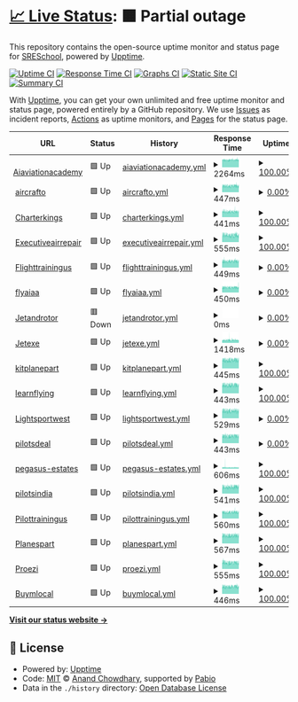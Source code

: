 # [📈 Live Status](https://SRESchool.github.io/All-Jetexe-Websites-Uptime-Monitor): <!--live status--> **🟧 Partial outage**

This repository contains the open-source uptime monitor and status page for [SRESchool](https://SRESchool.github.io/All-Jetexe-Websites-Uptime-Monitor), powered by [Upptime](https://github.com/upptime/upptime).

[![Uptime CI](https://github.com/SRESchool/All-Jetexe-Websites-Uptime-Monitor/workflows/Uptime%20CI/badge.svg)](https://github.com/SRESchool/All-Jetexe-Websites-Uptime-Monitor/actions?query=workflow%3A%22Uptime+CI%22)
[![Response Time CI](https://github.com/SRESchool/All-Jetexe-Websites-Uptime-Monitor/workflows/Response%20Time%20CI/badge.svg)](https://github.com/SRESchool/All-Jetexe-Websites-Uptime-Monitor/actions?query=workflow%3A%22Response+Time+CI%22)
[![Graphs CI](https://github.com/SRESchool/All-Jetexe-Websites-Uptime-Monitor/workflows/Graphs%20CI/badge.svg)](https://github.com/SRESchool/All-Jetexe-Websites-Uptime-Monitor/actions?query=workflow%3A%22Graphs+CI%22)
[![Static Site CI](https://github.com/SRESchool/All-Jetexe-Websites-Uptime-Monitor/workflows/Static%20Site%20CI/badge.svg)](https://github.com/SRESchool/All-Jetexe-Websites-Uptime-Monitor/actions?query=workflow%3A%22Static+Site+CI%22)
[![Summary CI](https://github.com/SRESchool/All-Jetexe-Websites-Uptime-Monitor/workflows/Summary%20CI/badge.svg)](https://github.com/SRESchool/All-Jetexe-Websites-Uptime-Monitor/actions?query=workflow%3A%22Summary+CI%22)

With [Upptime](https://upptime.js.org), you can get your own unlimited and free uptime monitor and status page, powered entirely by a GitHub repository. We use [Issues](https://github.com/SRESchool/All-Jetexe-Websites-Uptime-Monitor/issues) as incident reports, [Actions](https://github.com/SRESchool/All-Jetexe-Websites-Uptime-Monitor/actions) as uptime monitors, and [Pages](https://SRESchool.github.io/All-Jetexe-Websites-Uptime-Monitor) for the status page.

<!--start: status pages-->
<!-- This summary is generated by Upptime (https://github.com/upptime/upptime) -->
<!-- Do not edit this manually, your changes will be overwritten -->
<!-- prettier-ignore -->
| URL | Status | History | Response Time | Uptime |
| --- | ------ | ------- | ------------- | ------ |
| <img alt="" src="https://icons.duckduckgo.com/ip3/aiaviationacademy.com.ico" height="13"> [Aiaviationacademy](https://aiaviationacademy.com) | 🟩 Up | [aiaviationacademy.yml](https://github.com/SRESchool/All-Jetexe-Websites-Uptime-Monitor/commits/HEAD/history/aiaviationacademy.yml) | <details><summary><img alt="Response time graph" src="./graphs/aiaviationacademy/response-time-week.png" height="20"> 2264ms</summary><br><a href="https://SRESchool.github.io/All-Jetexe-Websites-Uptime-Monitor/history/aiaviationacademy"><img alt="Response time 3146" src="https://img.shields.io/endpoint?url=https%3A%2F%2Fraw.githubusercontent.com%2FSRESchool%2FAll-Jetexe-Websites-Uptime-Monitor%2FHEAD%2Fapi%2Faiaviationacademy%2Fresponse-time.json"></a><br><a href="https://SRESchool.github.io/All-Jetexe-Websites-Uptime-Monitor/history/aiaviationacademy"><img alt="24-hour response time 2263" src="https://img.shields.io/endpoint?url=https%3A%2F%2Fraw.githubusercontent.com%2FSRESchool%2FAll-Jetexe-Websites-Uptime-Monitor%2FHEAD%2Fapi%2Faiaviationacademy%2Fresponse-time-day.json"></a><br><a href="https://SRESchool.github.io/All-Jetexe-Websites-Uptime-Monitor/history/aiaviationacademy"><img alt="7-day response time 2264" src="https://img.shields.io/endpoint?url=https%3A%2F%2Fraw.githubusercontent.com%2FSRESchool%2FAll-Jetexe-Websites-Uptime-Monitor%2FHEAD%2Fapi%2Faiaviationacademy%2Fresponse-time-week.json"></a><br><a href="https://SRESchool.github.io/All-Jetexe-Websites-Uptime-Monitor/history/aiaviationacademy"><img alt="30-day response time 2254" src="https://img.shields.io/endpoint?url=https%3A%2F%2Fraw.githubusercontent.com%2FSRESchool%2FAll-Jetexe-Websites-Uptime-Monitor%2FHEAD%2Fapi%2Faiaviationacademy%2Fresponse-time-month.json"></a><br><a href="https://SRESchool.github.io/All-Jetexe-Websites-Uptime-Monitor/history/aiaviationacademy"><img alt="1-year response time 3146" src="https://img.shields.io/endpoint?url=https%3A%2F%2Fraw.githubusercontent.com%2FSRESchool%2FAll-Jetexe-Websites-Uptime-Monitor%2FHEAD%2Fapi%2Faiaviationacademy%2Fresponse-time-year.json"></a></details> | <details><summary><a href="https://SRESchool.github.io/All-Jetexe-Websites-Uptime-Monitor/history/aiaviationacademy">100.00%</a></summary><a href="https://SRESchool.github.io/All-Jetexe-Websites-Uptime-Monitor/history/aiaviationacademy"><img alt="All-time uptime 92.70%" src="https://img.shields.io/endpoint?url=https%3A%2F%2Fraw.githubusercontent.com%2FSRESchool%2FAll-Jetexe-Websites-Uptime-Monitor%2FHEAD%2Fapi%2Faiaviationacademy%2Fuptime.json"></a><br><a href="https://SRESchool.github.io/All-Jetexe-Websites-Uptime-Monitor/history/aiaviationacademy"><img alt="24-hour uptime 100.00%" src="https://img.shields.io/endpoint?url=https%3A%2F%2Fraw.githubusercontent.com%2FSRESchool%2FAll-Jetexe-Websites-Uptime-Monitor%2FHEAD%2Fapi%2Faiaviationacademy%2Fuptime-day.json"></a><br><a href="https://SRESchool.github.io/All-Jetexe-Websites-Uptime-Monitor/history/aiaviationacademy"><img alt="7-day uptime 100.00%" src="https://img.shields.io/endpoint?url=https%3A%2F%2Fraw.githubusercontent.com%2FSRESchool%2FAll-Jetexe-Websites-Uptime-Monitor%2FHEAD%2Fapi%2Faiaviationacademy%2Fuptime-week.json"></a><br><a href="https://SRESchool.github.io/All-Jetexe-Websites-Uptime-Monitor/history/aiaviationacademy"><img alt="30-day uptime 99.77%" src="https://img.shields.io/endpoint?url=https%3A%2F%2Fraw.githubusercontent.com%2FSRESchool%2FAll-Jetexe-Websites-Uptime-Monitor%2FHEAD%2Fapi%2Faiaviationacademy%2Fuptime-month.json"></a><br><a href="https://SRESchool.github.io/All-Jetexe-Websites-Uptime-Monitor/history/aiaviationacademy"><img alt="1-year uptime 92.70%" src="https://img.shields.io/endpoint?url=https%3A%2F%2Fraw.githubusercontent.com%2FSRESchool%2FAll-Jetexe-Websites-Uptime-Monitor%2FHEAD%2Fapi%2Faiaviationacademy%2Fuptime-year.json"></a></details>
| <img alt="" src="https://icons.duckduckgo.com/ip3/aircrafto.com.ico" height="13"> [aircrafto](https://aircrafto.com) | 🟩 Up | [aircrafto.yml](https://github.com/SRESchool/All-Jetexe-Websites-Uptime-Monitor/commits/HEAD/history/aircrafto.yml) | <details><summary><img alt="Response time graph" src="./graphs/aircrafto/response-time-week.png" height="20"> 447ms</summary><br><a href="https://SRESchool.github.io/All-Jetexe-Websites-Uptime-Monitor/history/aircrafto"><img alt="Response time 430" src="https://img.shields.io/endpoint?url=https%3A%2F%2Fraw.githubusercontent.com%2FSRESchool%2FAll-Jetexe-Websites-Uptime-Monitor%2FHEAD%2Fapi%2Faircrafto%2Fresponse-time.json"></a><br><a href="https://SRESchool.github.io/All-Jetexe-Websites-Uptime-Monitor/history/aircrafto"><img alt="24-hour response time 433" src="https://img.shields.io/endpoint?url=https%3A%2F%2Fraw.githubusercontent.com%2FSRESchool%2FAll-Jetexe-Websites-Uptime-Monitor%2FHEAD%2Fapi%2Faircrafto%2Fresponse-time-day.json"></a><br><a href="https://SRESchool.github.io/All-Jetexe-Websites-Uptime-Monitor/history/aircrafto"><img alt="7-day response time 447" src="https://img.shields.io/endpoint?url=https%3A%2F%2Fraw.githubusercontent.com%2FSRESchool%2FAll-Jetexe-Websites-Uptime-Monitor%2FHEAD%2Fapi%2Faircrafto%2Fresponse-time-week.json"></a><br><a href="https://SRESchool.github.io/All-Jetexe-Websites-Uptime-Monitor/history/aircrafto"><img alt="30-day response time 434" src="https://img.shields.io/endpoint?url=https%3A%2F%2Fraw.githubusercontent.com%2FSRESchool%2FAll-Jetexe-Websites-Uptime-Monitor%2FHEAD%2Fapi%2Faircrafto%2Fresponse-time-month.json"></a><br><a href="https://SRESchool.github.io/All-Jetexe-Websites-Uptime-Monitor/history/aircrafto"><img alt="1-year response time 430" src="https://img.shields.io/endpoint?url=https%3A%2F%2Fraw.githubusercontent.com%2FSRESchool%2FAll-Jetexe-Websites-Uptime-Monitor%2FHEAD%2Fapi%2Faircrafto%2Fresponse-time-year.json"></a></details> | <details><summary><a href="https://SRESchool.github.io/All-Jetexe-Websites-Uptime-Monitor/history/aircrafto">0.00%</a></summary><a href="https://SRESchool.github.io/All-Jetexe-Websites-Uptime-Monitor/history/aircrafto"><img alt="All-time uptime 66.25%" src="https://img.shields.io/endpoint?url=https%3A%2F%2Fraw.githubusercontent.com%2FSRESchool%2FAll-Jetexe-Websites-Uptime-Monitor%2FHEAD%2Fapi%2Faircrafto%2Fuptime.json"></a><br><a href="https://SRESchool.github.io/All-Jetexe-Websites-Uptime-Monitor/history/aircrafto"><img alt="24-hour uptime 0.00%" src="https://img.shields.io/endpoint?url=https%3A%2F%2Fraw.githubusercontent.com%2FSRESchool%2FAll-Jetexe-Websites-Uptime-Monitor%2FHEAD%2Fapi%2Faircrafto%2Fuptime-day.json"></a><br><a href="https://SRESchool.github.io/All-Jetexe-Websites-Uptime-Monitor/history/aircrafto"><img alt="7-day uptime 0.00%" src="https://img.shields.io/endpoint?url=https%3A%2F%2Fraw.githubusercontent.com%2FSRESchool%2FAll-Jetexe-Websites-Uptime-Monitor%2FHEAD%2Fapi%2Faircrafto%2Fuptime-week.json"></a><br><a href="https://SRESchool.github.io/All-Jetexe-Websites-Uptime-Monitor/history/aircrafto"><img alt="30-day uptime 45.33%" src="https://img.shields.io/endpoint?url=https%3A%2F%2Fraw.githubusercontent.com%2FSRESchool%2FAll-Jetexe-Websites-Uptime-Monitor%2FHEAD%2Fapi%2Faircrafto%2Fuptime-month.json"></a><br><a href="https://SRESchool.github.io/All-Jetexe-Websites-Uptime-Monitor/history/aircrafto"><img alt="1-year uptime 66.25%" src="https://img.shields.io/endpoint?url=https%3A%2F%2Fraw.githubusercontent.com%2FSRESchool%2FAll-Jetexe-Websites-Uptime-Monitor%2FHEAD%2Fapi%2Faircrafto%2Fuptime-year.json"></a></details>
| <img alt="" src="https://icons.duckduckgo.com/ip3/charterkings.com.ico" height="13"> [Charterkings](https://charterkings.com) | 🟩 Up | [charterkings.yml](https://github.com/SRESchool/All-Jetexe-Websites-Uptime-Monitor/commits/HEAD/history/charterkings.yml) | <details><summary><img alt="Response time graph" src="./graphs/charterkings/response-time-week.png" height="20"> 441ms</summary><br><a href="https://SRESchool.github.io/All-Jetexe-Websites-Uptime-Monitor/history/charterkings"><img alt="Response time 447" src="https://img.shields.io/endpoint?url=https%3A%2F%2Fraw.githubusercontent.com%2FSRESchool%2FAll-Jetexe-Websites-Uptime-Monitor%2FHEAD%2Fapi%2Fcharterkings%2Fresponse-time.json"></a><br><a href="https://SRESchool.github.io/All-Jetexe-Websites-Uptime-Monitor/history/charterkings"><img alt="24-hour response time 418" src="https://img.shields.io/endpoint?url=https%3A%2F%2Fraw.githubusercontent.com%2FSRESchool%2FAll-Jetexe-Websites-Uptime-Monitor%2FHEAD%2Fapi%2Fcharterkings%2Fresponse-time-day.json"></a><br><a href="https://SRESchool.github.io/All-Jetexe-Websites-Uptime-Monitor/history/charterkings"><img alt="7-day response time 441" src="https://img.shields.io/endpoint?url=https%3A%2F%2Fraw.githubusercontent.com%2FSRESchool%2FAll-Jetexe-Websites-Uptime-Monitor%2FHEAD%2Fapi%2Fcharterkings%2Fresponse-time-week.json"></a><br><a href="https://SRESchool.github.io/All-Jetexe-Websites-Uptime-Monitor/history/charterkings"><img alt="30-day response time 439" src="https://img.shields.io/endpoint?url=https%3A%2F%2Fraw.githubusercontent.com%2FSRESchool%2FAll-Jetexe-Websites-Uptime-Monitor%2FHEAD%2Fapi%2Fcharterkings%2Fresponse-time-month.json"></a><br><a href="https://SRESchool.github.io/All-Jetexe-Websites-Uptime-Monitor/history/charterkings"><img alt="1-year response time 447" src="https://img.shields.io/endpoint?url=https%3A%2F%2Fraw.githubusercontent.com%2FSRESchool%2FAll-Jetexe-Websites-Uptime-Monitor%2FHEAD%2Fapi%2Fcharterkings%2Fresponse-time-year.json"></a></details> | <details><summary><a href="https://SRESchool.github.io/All-Jetexe-Websites-Uptime-Monitor/history/charterkings">100.00%</a></summary><a href="https://SRESchool.github.io/All-Jetexe-Websites-Uptime-Monitor/history/charterkings"><img alt="All-time uptime 86.93%" src="https://img.shields.io/endpoint?url=https%3A%2F%2Fraw.githubusercontent.com%2FSRESchool%2FAll-Jetexe-Websites-Uptime-Monitor%2FHEAD%2Fapi%2Fcharterkings%2Fuptime.json"></a><br><a href="https://SRESchool.github.io/All-Jetexe-Websites-Uptime-Monitor/history/charterkings"><img alt="24-hour uptime 100.00%" src="https://img.shields.io/endpoint?url=https%3A%2F%2Fraw.githubusercontent.com%2FSRESchool%2FAll-Jetexe-Websites-Uptime-Monitor%2FHEAD%2Fapi%2Fcharterkings%2Fuptime-day.json"></a><br><a href="https://SRESchool.github.io/All-Jetexe-Websites-Uptime-Monitor/history/charterkings"><img alt="7-day uptime 100.00%" src="https://img.shields.io/endpoint?url=https%3A%2F%2Fraw.githubusercontent.com%2FSRESchool%2FAll-Jetexe-Websites-Uptime-Monitor%2FHEAD%2Fapi%2Fcharterkings%2Fuptime-week.json"></a><br><a href="https://SRESchool.github.io/All-Jetexe-Websites-Uptime-Monitor/history/charterkings"><img alt="30-day uptime 75.77%" src="https://img.shields.io/endpoint?url=https%3A%2F%2Fraw.githubusercontent.com%2FSRESchool%2FAll-Jetexe-Websites-Uptime-Monitor%2FHEAD%2Fapi%2Fcharterkings%2Fuptime-month.json"></a><br><a href="https://SRESchool.github.io/All-Jetexe-Websites-Uptime-Monitor/history/charterkings"><img alt="1-year uptime 86.93%" src="https://img.shields.io/endpoint?url=https%3A%2F%2Fraw.githubusercontent.com%2FSRESchool%2FAll-Jetexe-Websites-Uptime-Monitor%2FHEAD%2Fapi%2Fcharterkings%2Fuptime-year.json"></a></details>
| <img alt="" src="https://icons.duckduckgo.com/ip3/executiveairrepair.com.ico" height="13"> [Executiveairrepair](https://executiveairrepair.com) | 🟩 Up | [executiveairrepair.yml](https://github.com/SRESchool/All-Jetexe-Websites-Uptime-Monitor/commits/HEAD/history/executiveairrepair.yml) | <details><summary><img alt="Response time graph" src="./graphs/executiveairrepair/response-time-week.png" height="20"> 555ms</summary><br><a href="https://SRESchool.github.io/All-Jetexe-Websites-Uptime-Monitor/history/executiveairrepair"><img alt="Response time 468" src="https://img.shields.io/endpoint?url=https%3A%2F%2Fraw.githubusercontent.com%2FSRESchool%2FAll-Jetexe-Websites-Uptime-Monitor%2FHEAD%2Fapi%2Fexecutiveairrepair%2Fresponse-time.json"></a><br><a href="https://SRESchool.github.io/All-Jetexe-Websites-Uptime-Monitor/history/executiveairrepair"><img alt="24-hour response time 532" src="https://img.shields.io/endpoint?url=https%3A%2F%2Fraw.githubusercontent.com%2FSRESchool%2FAll-Jetexe-Websites-Uptime-Monitor%2FHEAD%2Fapi%2Fexecutiveairrepair%2Fresponse-time-day.json"></a><br><a href="https://SRESchool.github.io/All-Jetexe-Websites-Uptime-Monitor/history/executiveairrepair"><img alt="7-day response time 555" src="https://img.shields.io/endpoint?url=https%3A%2F%2Fraw.githubusercontent.com%2FSRESchool%2FAll-Jetexe-Websites-Uptime-Monitor%2FHEAD%2Fapi%2Fexecutiveairrepair%2Fresponse-time-week.json"></a><br><a href="https://SRESchool.github.io/All-Jetexe-Websites-Uptime-Monitor/history/executiveairrepair"><img alt="30-day response time 525" src="https://img.shields.io/endpoint?url=https%3A%2F%2Fraw.githubusercontent.com%2FSRESchool%2FAll-Jetexe-Websites-Uptime-Monitor%2FHEAD%2Fapi%2Fexecutiveairrepair%2Fresponse-time-month.json"></a><br><a href="https://SRESchool.github.io/All-Jetexe-Websites-Uptime-Monitor/history/executiveairrepair"><img alt="1-year response time 468" src="https://img.shields.io/endpoint?url=https%3A%2F%2Fraw.githubusercontent.com%2FSRESchool%2FAll-Jetexe-Websites-Uptime-Monitor%2FHEAD%2Fapi%2Fexecutiveairrepair%2Fresponse-time-year.json"></a></details> | <details><summary><a href="https://SRESchool.github.io/All-Jetexe-Websites-Uptime-Monitor/history/executiveairrepair">100.00%</a></summary><a href="https://SRESchool.github.io/All-Jetexe-Websites-Uptime-Monitor/history/executiveairrepair"><img alt="All-time uptime 85.12%" src="https://img.shields.io/endpoint?url=https%3A%2F%2Fraw.githubusercontent.com%2FSRESchool%2FAll-Jetexe-Websites-Uptime-Monitor%2FHEAD%2Fapi%2Fexecutiveairrepair%2Fuptime.json"></a><br><a href="https://SRESchool.github.io/All-Jetexe-Websites-Uptime-Monitor/history/executiveairrepair"><img alt="24-hour uptime 100.00%" src="https://img.shields.io/endpoint?url=https%3A%2F%2Fraw.githubusercontent.com%2FSRESchool%2FAll-Jetexe-Websites-Uptime-Monitor%2FHEAD%2Fapi%2Fexecutiveairrepair%2Fuptime-day.json"></a><br><a href="https://SRESchool.github.io/All-Jetexe-Websites-Uptime-Monitor/history/executiveairrepair"><img alt="7-day uptime 100.00%" src="https://img.shields.io/endpoint?url=https%3A%2F%2Fraw.githubusercontent.com%2FSRESchool%2FAll-Jetexe-Websites-Uptime-Monitor%2FHEAD%2Fapi%2Fexecutiveairrepair%2Fuptime-week.json"></a><br><a href="https://SRESchool.github.io/All-Jetexe-Websites-Uptime-Monitor/history/executiveairrepair"><img alt="30-day uptime 75.74%" src="https://img.shields.io/endpoint?url=https%3A%2F%2Fraw.githubusercontent.com%2FSRESchool%2FAll-Jetexe-Websites-Uptime-Monitor%2FHEAD%2Fapi%2Fexecutiveairrepair%2Fuptime-month.json"></a><br><a href="https://SRESchool.github.io/All-Jetexe-Websites-Uptime-Monitor/history/executiveairrepair"><img alt="1-year uptime 85.12%" src="https://img.shields.io/endpoint?url=https%3A%2F%2Fraw.githubusercontent.com%2FSRESchool%2FAll-Jetexe-Websites-Uptime-Monitor%2FHEAD%2Fapi%2Fexecutiveairrepair%2Fuptime-year.json"></a></details>
| <img alt="" src="https://icons.duckduckgo.com/ip3/flighttrainingus.com.ico" height="13"> [Flighttrainingus](https://flighttrainingus.com) | 🟩 Up | [flighttrainingus.yml](https://github.com/SRESchool/All-Jetexe-Websites-Uptime-Monitor/commits/HEAD/history/flighttrainingus.yml) | <details><summary><img alt="Response time graph" src="./graphs/flighttrainingus/response-time-week.png" height="20"> 449ms</summary><br><a href="https://SRESchool.github.io/All-Jetexe-Websites-Uptime-Monitor/history/flighttrainingus"><img alt="Response time 446" src="https://img.shields.io/endpoint?url=https%3A%2F%2Fraw.githubusercontent.com%2FSRESchool%2FAll-Jetexe-Websites-Uptime-Monitor%2FHEAD%2Fapi%2Fflighttrainingus%2Fresponse-time.json"></a><br><a href="https://SRESchool.github.io/All-Jetexe-Websites-Uptime-Monitor/history/flighttrainingus"><img alt="24-hour response time 437" src="https://img.shields.io/endpoint?url=https%3A%2F%2Fraw.githubusercontent.com%2FSRESchool%2FAll-Jetexe-Websites-Uptime-Monitor%2FHEAD%2Fapi%2Fflighttrainingus%2Fresponse-time-day.json"></a><br><a href="https://SRESchool.github.io/All-Jetexe-Websites-Uptime-Monitor/history/flighttrainingus"><img alt="7-day response time 449" src="https://img.shields.io/endpoint?url=https%3A%2F%2Fraw.githubusercontent.com%2FSRESchool%2FAll-Jetexe-Websites-Uptime-Monitor%2FHEAD%2Fapi%2Fflighttrainingus%2Fresponse-time-week.json"></a><br><a href="https://SRESchool.github.io/All-Jetexe-Websites-Uptime-Monitor/history/flighttrainingus"><img alt="30-day response time 436" src="https://img.shields.io/endpoint?url=https%3A%2F%2Fraw.githubusercontent.com%2FSRESchool%2FAll-Jetexe-Websites-Uptime-Monitor%2FHEAD%2Fapi%2Fflighttrainingus%2Fresponse-time-month.json"></a><br><a href="https://SRESchool.github.io/All-Jetexe-Websites-Uptime-Monitor/history/flighttrainingus"><img alt="1-year response time 446" src="https://img.shields.io/endpoint?url=https%3A%2F%2Fraw.githubusercontent.com%2FSRESchool%2FAll-Jetexe-Websites-Uptime-Monitor%2FHEAD%2Fapi%2Fflighttrainingus%2Fresponse-time-year.json"></a></details> | <details><summary><a href="https://SRESchool.github.io/All-Jetexe-Websites-Uptime-Monitor/history/flighttrainingus">0.00%</a></summary><a href="https://SRESchool.github.io/All-Jetexe-Websites-Uptime-Monitor/history/flighttrainingus"><img alt="All-time uptime 70.63%" src="https://img.shields.io/endpoint?url=https%3A%2F%2Fraw.githubusercontent.com%2FSRESchool%2FAll-Jetexe-Websites-Uptime-Monitor%2FHEAD%2Fapi%2Fflighttrainingus%2Fuptime.json"></a><br><a href="https://SRESchool.github.io/All-Jetexe-Websites-Uptime-Monitor/history/flighttrainingus"><img alt="24-hour uptime 0.00%" src="https://img.shields.io/endpoint?url=https%3A%2F%2Fraw.githubusercontent.com%2FSRESchool%2FAll-Jetexe-Websites-Uptime-Monitor%2FHEAD%2Fapi%2Fflighttrainingus%2Fuptime-day.json"></a><br><a href="https://SRESchool.github.io/All-Jetexe-Websites-Uptime-Monitor/history/flighttrainingus"><img alt="7-day uptime 0.00%" src="https://img.shields.io/endpoint?url=https%3A%2F%2Fraw.githubusercontent.com%2FSRESchool%2FAll-Jetexe-Websites-Uptime-Monitor%2FHEAD%2Fapi%2Fflighttrainingus%2Fuptime-week.json"></a><br><a href="https://SRESchool.github.io/All-Jetexe-Websites-Uptime-Monitor/history/flighttrainingus"><img alt="30-day uptime 45.33%" src="https://img.shields.io/endpoint?url=https%3A%2F%2Fraw.githubusercontent.com%2FSRESchool%2FAll-Jetexe-Websites-Uptime-Monitor%2FHEAD%2Fapi%2Fflighttrainingus%2Fuptime-month.json"></a><br><a href="https://SRESchool.github.io/All-Jetexe-Websites-Uptime-Monitor/history/flighttrainingus"><img alt="1-year uptime 70.63%" src="https://img.shields.io/endpoint?url=https%3A%2F%2Fraw.githubusercontent.com%2FSRESchool%2FAll-Jetexe-Websites-Uptime-Monitor%2FHEAD%2Fapi%2Fflighttrainingus%2Fuptime-year.json"></a></details>
| <img alt="" src="https://icons.duckduckgo.com/ip3/flyaiaa.com.ico" height="13"> [flyaiaa](https://flyaiaa.com) | 🟩 Up | [flyaiaa.yml](https://github.com/SRESchool/All-Jetexe-Websites-Uptime-Monitor/commits/HEAD/history/flyaiaa.yml) | <details><summary><img alt="Response time graph" src="./graphs/flyaiaa/response-time-week.png" height="20"> 450ms</summary><br><a href="https://SRESchool.github.io/All-Jetexe-Websites-Uptime-Monitor/history/flyaiaa"><img alt="Response time 444" src="https://img.shields.io/endpoint?url=https%3A%2F%2Fraw.githubusercontent.com%2FSRESchool%2FAll-Jetexe-Websites-Uptime-Monitor%2FHEAD%2Fapi%2Fflyaiaa%2Fresponse-time.json"></a><br><a href="https://SRESchool.github.io/All-Jetexe-Websites-Uptime-Monitor/history/flyaiaa"><img alt="24-hour response time 448" src="https://img.shields.io/endpoint?url=https%3A%2F%2Fraw.githubusercontent.com%2FSRESchool%2FAll-Jetexe-Websites-Uptime-Monitor%2FHEAD%2Fapi%2Fflyaiaa%2Fresponse-time-day.json"></a><br><a href="https://SRESchool.github.io/All-Jetexe-Websites-Uptime-Monitor/history/flyaiaa"><img alt="7-day response time 450" src="https://img.shields.io/endpoint?url=https%3A%2F%2Fraw.githubusercontent.com%2FSRESchool%2FAll-Jetexe-Websites-Uptime-Monitor%2FHEAD%2Fapi%2Fflyaiaa%2Fresponse-time-week.json"></a><br><a href="https://SRESchool.github.io/All-Jetexe-Websites-Uptime-Monitor/history/flyaiaa"><img alt="30-day response time 445" src="https://img.shields.io/endpoint?url=https%3A%2F%2Fraw.githubusercontent.com%2FSRESchool%2FAll-Jetexe-Websites-Uptime-Monitor%2FHEAD%2Fapi%2Fflyaiaa%2Fresponse-time-month.json"></a><br><a href="https://SRESchool.github.io/All-Jetexe-Websites-Uptime-Monitor/history/flyaiaa"><img alt="1-year response time 444" src="https://img.shields.io/endpoint?url=https%3A%2F%2Fraw.githubusercontent.com%2FSRESchool%2FAll-Jetexe-Websites-Uptime-Monitor%2FHEAD%2Fapi%2Fflyaiaa%2Fresponse-time-year.json"></a></details> | <details><summary><a href="https://SRESchool.github.io/All-Jetexe-Websites-Uptime-Monitor/history/flyaiaa">0.00%</a></summary><a href="https://SRESchool.github.io/All-Jetexe-Websites-Uptime-Monitor/history/flyaiaa"><img alt="All-time uptime 12.54%" src="https://img.shields.io/endpoint?url=https%3A%2F%2Fraw.githubusercontent.com%2FSRESchool%2FAll-Jetexe-Websites-Uptime-Monitor%2FHEAD%2Fapi%2Fflyaiaa%2Fuptime.json"></a><br><a href="https://SRESchool.github.io/All-Jetexe-Websites-Uptime-Monitor/history/flyaiaa"><img alt="24-hour uptime 0.00%" src="https://img.shields.io/endpoint?url=https%3A%2F%2Fraw.githubusercontent.com%2FSRESchool%2FAll-Jetexe-Websites-Uptime-Monitor%2FHEAD%2Fapi%2Fflyaiaa%2Fuptime-day.json"></a><br><a href="https://SRESchool.github.io/All-Jetexe-Websites-Uptime-Monitor/history/flyaiaa"><img alt="7-day uptime 0.00%" src="https://img.shields.io/endpoint?url=https%3A%2F%2Fraw.githubusercontent.com%2FSRESchool%2FAll-Jetexe-Websites-Uptime-Monitor%2FHEAD%2Fapi%2Fflyaiaa%2Fuptime-week.json"></a><br><a href="https://SRESchool.github.io/All-Jetexe-Websites-Uptime-Monitor/history/flyaiaa"><img alt="30-day uptime 1.38%" src="https://img.shields.io/endpoint?url=https%3A%2F%2Fraw.githubusercontent.com%2FSRESchool%2FAll-Jetexe-Websites-Uptime-Monitor%2FHEAD%2Fapi%2Fflyaiaa%2Fuptime-month.json"></a><br><a href="https://SRESchool.github.io/All-Jetexe-Websites-Uptime-Monitor/history/flyaiaa"><img alt="1-year uptime 12.54%" src="https://img.shields.io/endpoint?url=https%3A%2F%2Fraw.githubusercontent.com%2FSRESchool%2FAll-Jetexe-Websites-Uptime-Monitor%2FHEAD%2Fapi%2Fflyaiaa%2Fuptime-year.json"></a></details>
| <img alt="" src="https://icons.duckduckgo.com/ip3/jetandrotor.com.ico" height="13"> [Jetandrotor](https://jetandrotor.com) | 🟥 Down | [jetandrotor.yml](https://github.com/SRESchool/All-Jetexe-Websites-Uptime-Monitor/commits/HEAD/history/jetandrotor.yml) | <details><summary><img alt="Response time graph" src="./graphs/jetandrotor/response-time-week.png" height="20"> 0ms</summary><br><a href="https://SRESchool.github.io/All-Jetexe-Websites-Uptime-Monitor/history/jetandrotor"><img alt="Response time 0" src="https://img.shields.io/endpoint?url=https%3A%2F%2Fraw.githubusercontent.com%2FSRESchool%2FAll-Jetexe-Websites-Uptime-Monitor%2FHEAD%2Fapi%2Fjetandrotor%2Fresponse-time.json"></a><br><a href="https://SRESchool.github.io/All-Jetexe-Websites-Uptime-Monitor/history/jetandrotor"><img alt="24-hour response time 0" src="https://img.shields.io/endpoint?url=https%3A%2F%2Fraw.githubusercontent.com%2FSRESchool%2FAll-Jetexe-Websites-Uptime-Monitor%2FHEAD%2Fapi%2Fjetandrotor%2Fresponse-time-day.json"></a><br><a href="https://SRESchool.github.io/All-Jetexe-Websites-Uptime-Monitor/history/jetandrotor"><img alt="7-day response time 0" src="https://img.shields.io/endpoint?url=https%3A%2F%2Fraw.githubusercontent.com%2FSRESchool%2FAll-Jetexe-Websites-Uptime-Monitor%2FHEAD%2Fapi%2Fjetandrotor%2Fresponse-time-week.json"></a><br><a href="https://SRESchool.github.io/All-Jetexe-Websites-Uptime-Monitor/history/jetandrotor"><img alt="30-day response time 0" src="https://img.shields.io/endpoint?url=https%3A%2F%2Fraw.githubusercontent.com%2FSRESchool%2FAll-Jetexe-Websites-Uptime-Monitor%2FHEAD%2Fapi%2Fjetandrotor%2Fresponse-time-month.json"></a><br><a href="https://SRESchool.github.io/All-Jetexe-Websites-Uptime-Monitor/history/jetandrotor"><img alt="1-year response time 0" src="https://img.shields.io/endpoint?url=https%3A%2F%2Fraw.githubusercontent.com%2FSRESchool%2FAll-Jetexe-Websites-Uptime-Monitor%2FHEAD%2Fapi%2Fjetandrotor%2Fresponse-time-year.json"></a></details> | <details><summary><a href="https://SRESchool.github.io/All-Jetexe-Websites-Uptime-Monitor/history/jetandrotor">0.00%</a></summary><a href="https://SRESchool.github.io/All-Jetexe-Websites-Uptime-Monitor/history/jetandrotor"><img alt="All-time uptime 0.00%" src="https://img.shields.io/endpoint?url=https%3A%2F%2Fraw.githubusercontent.com%2FSRESchool%2FAll-Jetexe-Websites-Uptime-Monitor%2FHEAD%2Fapi%2Fjetandrotor%2Fuptime.json"></a><br><a href="https://SRESchool.github.io/All-Jetexe-Websites-Uptime-Monitor/history/jetandrotor"><img alt="24-hour uptime 0.00%" src="https://img.shields.io/endpoint?url=https%3A%2F%2Fraw.githubusercontent.com%2FSRESchool%2FAll-Jetexe-Websites-Uptime-Monitor%2FHEAD%2Fapi%2Fjetandrotor%2Fuptime-day.json"></a><br><a href="https://SRESchool.github.io/All-Jetexe-Websites-Uptime-Monitor/history/jetandrotor"><img alt="7-day uptime 0.00%" src="https://img.shields.io/endpoint?url=https%3A%2F%2Fraw.githubusercontent.com%2FSRESchool%2FAll-Jetexe-Websites-Uptime-Monitor%2FHEAD%2Fapi%2Fjetandrotor%2Fuptime-week.json"></a><br><a href="https://SRESchool.github.io/All-Jetexe-Websites-Uptime-Monitor/history/jetandrotor"><img alt="30-day uptime 1.38%" src="https://img.shields.io/endpoint?url=https%3A%2F%2Fraw.githubusercontent.com%2FSRESchool%2FAll-Jetexe-Websites-Uptime-Monitor%2FHEAD%2Fapi%2Fjetandrotor%2Fuptime-month.json"></a><br><a href="https://SRESchool.github.io/All-Jetexe-Websites-Uptime-Monitor/history/jetandrotor"><img alt="1-year uptime 0.00%" src="https://img.shields.io/endpoint?url=https%3A%2F%2Fraw.githubusercontent.com%2FSRESchool%2FAll-Jetexe-Websites-Uptime-Monitor%2FHEAD%2Fapi%2Fjetandrotor%2Fuptime-year.json"></a></details>
| <img alt="" src="https://icons.duckduckgo.com/ip3/jetexe.com.ico" height="13"> [Jetexe](https://jetexe.com) | 🟩 Up | [jetexe.yml](https://github.com/SRESchool/All-Jetexe-Websites-Uptime-Monitor/commits/HEAD/history/jetexe.yml) | <details><summary><img alt="Response time graph" src="./graphs/jetexe/response-time-week.png" height="20"> 1418ms</summary><br><a href="https://SRESchool.github.io/All-Jetexe-Websites-Uptime-Monitor/history/jetexe"><img alt="Response time 1541" src="https://img.shields.io/endpoint?url=https%3A%2F%2Fraw.githubusercontent.com%2FSRESchool%2FAll-Jetexe-Websites-Uptime-Monitor%2FHEAD%2Fapi%2Fjetexe%2Fresponse-time.json"></a><br><a href="https://SRESchool.github.io/All-Jetexe-Websites-Uptime-Monitor/history/jetexe"><img alt="24-hour response time 1311" src="https://img.shields.io/endpoint?url=https%3A%2F%2Fraw.githubusercontent.com%2FSRESchool%2FAll-Jetexe-Websites-Uptime-Monitor%2FHEAD%2Fapi%2Fjetexe%2Fresponse-time-day.json"></a><br><a href="https://SRESchool.github.io/All-Jetexe-Websites-Uptime-Monitor/history/jetexe"><img alt="7-day response time 1418" src="https://img.shields.io/endpoint?url=https%3A%2F%2Fraw.githubusercontent.com%2FSRESchool%2FAll-Jetexe-Websites-Uptime-Monitor%2FHEAD%2Fapi%2Fjetexe%2Fresponse-time-week.json"></a><br><a href="https://SRESchool.github.io/All-Jetexe-Websites-Uptime-Monitor/history/jetexe"><img alt="30-day response time 1389" src="https://img.shields.io/endpoint?url=https%3A%2F%2Fraw.githubusercontent.com%2FSRESchool%2FAll-Jetexe-Websites-Uptime-Monitor%2FHEAD%2Fapi%2Fjetexe%2Fresponse-time-month.json"></a><br><a href="https://SRESchool.github.io/All-Jetexe-Websites-Uptime-Monitor/history/jetexe"><img alt="1-year response time 1541" src="https://img.shields.io/endpoint?url=https%3A%2F%2Fraw.githubusercontent.com%2FSRESchool%2FAll-Jetexe-Websites-Uptime-Monitor%2FHEAD%2Fapi%2Fjetexe%2Fresponse-time-year.json"></a></details> | <details><summary><a href="https://SRESchool.github.io/All-Jetexe-Websites-Uptime-Monitor/history/jetexe">0.00%</a></summary><a href="https://SRESchool.github.io/All-Jetexe-Websites-Uptime-Monitor/history/jetexe"><img alt="All-time uptime 63.58%" src="https://img.shields.io/endpoint?url=https%3A%2F%2Fraw.githubusercontent.com%2FSRESchool%2FAll-Jetexe-Websites-Uptime-Monitor%2FHEAD%2Fapi%2Fjetexe%2Fuptime.json"></a><br><a href="https://SRESchool.github.io/All-Jetexe-Websites-Uptime-Monitor/history/jetexe"><img alt="24-hour uptime 0.00%" src="https://img.shields.io/endpoint?url=https%3A%2F%2Fraw.githubusercontent.com%2FSRESchool%2FAll-Jetexe-Websites-Uptime-Monitor%2FHEAD%2Fapi%2Fjetexe%2Fuptime-day.json"></a><br><a href="https://SRESchool.github.io/All-Jetexe-Websites-Uptime-Monitor/history/jetexe"><img alt="7-day uptime 0.00%" src="https://img.shields.io/endpoint?url=https%3A%2F%2Fraw.githubusercontent.com%2FSRESchool%2FAll-Jetexe-Websites-Uptime-Monitor%2FHEAD%2Fapi%2Fjetexe%2Fuptime-week.json"></a><br><a href="https://SRESchool.github.io/All-Jetexe-Websites-Uptime-Monitor/history/jetexe"><img alt="30-day uptime 45.18%" src="https://img.shields.io/endpoint?url=https%3A%2F%2Fraw.githubusercontent.com%2FSRESchool%2FAll-Jetexe-Websites-Uptime-Monitor%2FHEAD%2Fapi%2Fjetexe%2Fuptime-month.json"></a><br><a href="https://SRESchool.github.io/All-Jetexe-Websites-Uptime-Monitor/history/jetexe"><img alt="1-year uptime 63.58%" src="https://img.shields.io/endpoint?url=https%3A%2F%2Fraw.githubusercontent.com%2FSRESchool%2FAll-Jetexe-Websites-Uptime-Monitor%2FHEAD%2Fapi%2Fjetexe%2Fuptime-year.json"></a></details>
| <img alt="" src="https://icons.duckduckgo.com/ip3/kitplanepart.com.ico" height="13"> [kitplanepart](https://kitplanepart.com) | 🟩 Up | [kitplanepart.yml](https://github.com/SRESchool/All-Jetexe-Websites-Uptime-Monitor/commits/HEAD/history/kitplanepart.yml) | <details><summary><img alt="Response time graph" src="./graphs/kitplanepart/response-time-week.png" height="20"> 445ms</summary><br><a href="https://SRESchool.github.io/All-Jetexe-Websites-Uptime-Monitor/history/kitplanepart"><img alt="Response time 446" src="https://img.shields.io/endpoint?url=https%3A%2F%2Fraw.githubusercontent.com%2FSRESchool%2FAll-Jetexe-Websites-Uptime-Monitor%2FHEAD%2Fapi%2Fkitplanepart%2Fresponse-time.json"></a><br><a href="https://SRESchool.github.io/All-Jetexe-Websites-Uptime-Monitor/history/kitplanepart"><img alt="24-hour response time 439" src="https://img.shields.io/endpoint?url=https%3A%2F%2Fraw.githubusercontent.com%2FSRESchool%2FAll-Jetexe-Websites-Uptime-Monitor%2FHEAD%2Fapi%2Fkitplanepart%2Fresponse-time-day.json"></a><br><a href="https://SRESchool.github.io/All-Jetexe-Websites-Uptime-Monitor/history/kitplanepart"><img alt="7-day response time 445" src="https://img.shields.io/endpoint?url=https%3A%2F%2Fraw.githubusercontent.com%2FSRESchool%2FAll-Jetexe-Websites-Uptime-Monitor%2FHEAD%2Fapi%2Fkitplanepart%2Fresponse-time-week.json"></a><br><a href="https://SRESchool.github.io/All-Jetexe-Websites-Uptime-Monitor/history/kitplanepart"><img alt="30-day response time 437" src="https://img.shields.io/endpoint?url=https%3A%2F%2Fraw.githubusercontent.com%2FSRESchool%2FAll-Jetexe-Websites-Uptime-Monitor%2FHEAD%2Fapi%2Fkitplanepart%2Fresponse-time-month.json"></a><br><a href="https://SRESchool.github.io/All-Jetexe-Websites-Uptime-Monitor/history/kitplanepart"><img alt="1-year response time 446" src="https://img.shields.io/endpoint?url=https%3A%2F%2Fraw.githubusercontent.com%2FSRESchool%2FAll-Jetexe-Websites-Uptime-Monitor%2FHEAD%2Fapi%2Fkitplanepart%2Fresponse-time-year.json"></a></details> | <details><summary><a href="https://SRESchool.github.io/All-Jetexe-Websites-Uptime-Monitor/history/kitplanepart">100.00%</a></summary><a href="https://SRESchool.github.io/All-Jetexe-Websites-Uptime-Monitor/history/kitplanepart"><img alt="All-time uptime 100.00%" src="https://img.shields.io/endpoint?url=https%3A%2F%2Fraw.githubusercontent.com%2FSRESchool%2FAll-Jetexe-Websites-Uptime-Monitor%2FHEAD%2Fapi%2Fkitplanepart%2Fuptime.json"></a><br><a href="https://SRESchool.github.io/All-Jetexe-Websites-Uptime-Monitor/history/kitplanepart"><img alt="24-hour uptime 100.00%" src="https://img.shields.io/endpoint?url=https%3A%2F%2Fraw.githubusercontent.com%2FSRESchool%2FAll-Jetexe-Websites-Uptime-Monitor%2FHEAD%2Fapi%2Fkitplanepart%2Fuptime-day.json"></a><br><a href="https://SRESchool.github.io/All-Jetexe-Websites-Uptime-Monitor/history/kitplanepart"><img alt="7-day uptime 100.00%" src="https://img.shields.io/endpoint?url=https%3A%2F%2Fraw.githubusercontent.com%2FSRESchool%2FAll-Jetexe-Websites-Uptime-Monitor%2FHEAD%2Fapi%2Fkitplanepart%2Fuptime-week.json"></a><br><a href="https://SRESchool.github.io/All-Jetexe-Websites-Uptime-Monitor/history/kitplanepart"><img alt="30-day uptime 100.00%" src="https://img.shields.io/endpoint?url=https%3A%2F%2Fraw.githubusercontent.com%2FSRESchool%2FAll-Jetexe-Websites-Uptime-Monitor%2FHEAD%2Fapi%2Fkitplanepart%2Fuptime-month.json"></a><br><a href="https://SRESchool.github.io/All-Jetexe-Websites-Uptime-Monitor/history/kitplanepart"><img alt="1-year uptime 100.00%" src="https://img.shields.io/endpoint?url=https%3A%2F%2Fraw.githubusercontent.com%2FSRESchool%2FAll-Jetexe-Websites-Uptime-Monitor%2FHEAD%2Fapi%2Fkitplanepart%2Fuptime-year.json"></a></details>
| <img alt="" src="https://icons.duckduckgo.com/ip3/learnflying.com.ico" height="13"> [learnflying](https://learnflying.com) | 🟩 Up | [learnflying.yml](https://github.com/SRESchool/All-Jetexe-Websites-Uptime-Monitor/commits/HEAD/history/learnflying.yml) | <details><summary><img alt="Response time graph" src="./graphs/learnflying/response-time-week.png" height="20"> 443ms</summary><br><a href="https://SRESchool.github.io/All-Jetexe-Websites-Uptime-Monitor/history/learnflying"><img alt="Response time 439" src="https://img.shields.io/endpoint?url=https%3A%2F%2Fraw.githubusercontent.com%2FSRESchool%2FAll-Jetexe-Websites-Uptime-Monitor%2FHEAD%2Fapi%2Flearnflying%2Fresponse-time.json"></a><br><a href="https://SRESchool.github.io/All-Jetexe-Websites-Uptime-Monitor/history/learnflying"><img alt="24-hour response time 427" src="https://img.shields.io/endpoint?url=https%3A%2F%2Fraw.githubusercontent.com%2FSRESchool%2FAll-Jetexe-Websites-Uptime-Monitor%2FHEAD%2Fapi%2Flearnflying%2Fresponse-time-day.json"></a><br><a href="https://SRESchool.github.io/All-Jetexe-Websites-Uptime-Monitor/history/learnflying"><img alt="7-day response time 443" src="https://img.shields.io/endpoint?url=https%3A%2F%2Fraw.githubusercontent.com%2FSRESchool%2FAll-Jetexe-Websites-Uptime-Monitor%2FHEAD%2Fapi%2Flearnflying%2Fresponse-time-week.json"></a><br><a href="https://SRESchool.github.io/All-Jetexe-Websites-Uptime-Monitor/history/learnflying"><img alt="30-day response time 428" src="https://img.shields.io/endpoint?url=https%3A%2F%2Fraw.githubusercontent.com%2FSRESchool%2FAll-Jetexe-Websites-Uptime-Monitor%2FHEAD%2Fapi%2Flearnflying%2Fresponse-time-month.json"></a><br><a href="https://SRESchool.github.io/All-Jetexe-Websites-Uptime-Monitor/history/learnflying"><img alt="1-year response time 439" src="https://img.shields.io/endpoint?url=https%3A%2F%2Fraw.githubusercontent.com%2FSRESchool%2FAll-Jetexe-Websites-Uptime-Monitor%2FHEAD%2Fapi%2Flearnflying%2Fresponse-time-year.json"></a></details> | <details><summary><a href="https://SRESchool.github.io/All-Jetexe-Websites-Uptime-Monitor/history/learnflying">100.00%</a></summary><a href="https://SRESchool.github.io/All-Jetexe-Websites-Uptime-Monitor/history/learnflying"><img alt="All-time uptime 99.74%" src="https://img.shields.io/endpoint?url=https%3A%2F%2Fraw.githubusercontent.com%2FSRESchool%2FAll-Jetexe-Websites-Uptime-Monitor%2FHEAD%2Fapi%2Flearnflying%2Fuptime.json"></a><br><a href="https://SRESchool.github.io/All-Jetexe-Websites-Uptime-Monitor/history/learnflying"><img alt="24-hour uptime 100.00%" src="https://img.shields.io/endpoint?url=https%3A%2F%2Fraw.githubusercontent.com%2FSRESchool%2FAll-Jetexe-Websites-Uptime-Monitor%2FHEAD%2Fapi%2Flearnflying%2Fuptime-day.json"></a><br><a href="https://SRESchool.github.io/All-Jetexe-Websites-Uptime-Monitor/history/learnflying"><img alt="7-day uptime 100.00%" src="https://img.shields.io/endpoint?url=https%3A%2F%2Fraw.githubusercontent.com%2FSRESchool%2FAll-Jetexe-Websites-Uptime-Monitor%2FHEAD%2Fapi%2Flearnflying%2Fuptime-week.json"></a><br><a href="https://SRESchool.github.io/All-Jetexe-Websites-Uptime-Monitor/history/learnflying"><img alt="30-day uptime 100.00%" src="https://img.shields.io/endpoint?url=https%3A%2F%2Fraw.githubusercontent.com%2FSRESchool%2FAll-Jetexe-Websites-Uptime-Monitor%2FHEAD%2Fapi%2Flearnflying%2Fuptime-month.json"></a><br><a href="https://SRESchool.github.io/All-Jetexe-Websites-Uptime-Monitor/history/learnflying"><img alt="1-year uptime 99.74%" src="https://img.shields.io/endpoint?url=https%3A%2F%2Fraw.githubusercontent.com%2FSRESchool%2FAll-Jetexe-Websites-Uptime-Monitor%2FHEAD%2Fapi%2Flearnflying%2Fuptime-year.json"></a></details>
| <img alt="" src="https://icons.duckduckgo.com/ip3/lightsportwest.com.ico" height="13"> [Lightsportwest](https://lightsportwest.com) | 🟩 Up | [lightsportwest.yml](https://github.com/SRESchool/All-Jetexe-Websites-Uptime-Monitor/commits/HEAD/history/lightsportwest.yml) | <details><summary><img alt="Response time graph" src="./graphs/lightsportwest/response-time-week.png" height="20"> 529ms</summary><br><a href="https://SRESchool.github.io/All-Jetexe-Websites-Uptime-Monitor/history/lightsportwest"><img alt="Response time 523" src="https://img.shields.io/endpoint?url=https%3A%2F%2Fraw.githubusercontent.com%2FSRESchool%2FAll-Jetexe-Websites-Uptime-Monitor%2FHEAD%2Fapi%2Flightsportwest%2Fresponse-time.json"></a><br><a href="https://SRESchool.github.io/All-Jetexe-Websites-Uptime-Monitor/history/lightsportwest"><img alt="24-hour response time 509" src="https://img.shields.io/endpoint?url=https%3A%2F%2Fraw.githubusercontent.com%2FSRESchool%2FAll-Jetexe-Websites-Uptime-Monitor%2FHEAD%2Fapi%2Flightsportwest%2Fresponse-time-day.json"></a><br><a href="https://SRESchool.github.io/All-Jetexe-Websites-Uptime-Monitor/history/lightsportwest"><img alt="7-day response time 529" src="https://img.shields.io/endpoint?url=https%3A%2F%2Fraw.githubusercontent.com%2FSRESchool%2FAll-Jetexe-Websites-Uptime-Monitor%2FHEAD%2Fapi%2Flightsportwest%2Fresponse-time-week.json"></a><br><a href="https://SRESchool.github.io/All-Jetexe-Websites-Uptime-Monitor/history/lightsportwest"><img alt="30-day response time 509" src="https://img.shields.io/endpoint?url=https%3A%2F%2Fraw.githubusercontent.com%2FSRESchool%2FAll-Jetexe-Websites-Uptime-Monitor%2FHEAD%2Fapi%2Flightsportwest%2Fresponse-time-month.json"></a><br><a href="https://SRESchool.github.io/All-Jetexe-Websites-Uptime-Monitor/history/lightsportwest"><img alt="1-year response time 523" src="https://img.shields.io/endpoint?url=https%3A%2F%2Fraw.githubusercontent.com%2FSRESchool%2FAll-Jetexe-Websites-Uptime-Monitor%2FHEAD%2Fapi%2Flightsportwest%2Fresponse-time-year.json"></a></details> | <details><summary><a href="https://SRESchool.github.io/All-Jetexe-Websites-Uptime-Monitor/history/lightsportwest">0.00%</a></summary><a href="https://SRESchool.github.io/All-Jetexe-Websites-Uptime-Monitor/history/lightsportwest"><img alt="All-time uptime 70.65%" src="https://img.shields.io/endpoint?url=https%3A%2F%2Fraw.githubusercontent.com%2FSRESchool%2FAll-Jetexe-Websites-Uptime-Monitor%2FHEAD%2Fapi%2Flightsportwest%2Fuptime.json"></a><br><a href="https://SRESchool.github.io/All-Jetexe-Websites-Uptime-Monitor/history/lightsportwest"><img alt="24-hour uptime 0.00%" src="https://img.shields.io/endpoint?url=https%3A%2F%2Fraw.githubusercontent.com%2FSRESchool%2FAll-Jetexe-Websites-Uptime-Monitor%2FHEAD%2Fapi%2Flightsportwest%2Fuptime-day.json"></a><br><a href="https://SRESchool.github.io/All-Jetexe-Websites-Uptime-Monitor/history/lightsportwest"><img alt="7-day uptime 0.00%" src="https://img.shields.io/endpoint?url=https%3A%2F%2Fraw.githubusercontent.com%2FSRESchool%2FAll-Jetexe-Websites-Uptime-Monitor%2FHEAD%2Fapi%2Flightsportwest%2Fuptime-week.json"></a><br><a href="https://SRESchool.github.io/All-Jetexe-Websites-Uptime-Monitor/history/lightsportwest"><img alt="30-day uptime 45.19%" src="https://img.shields.io/endpoint?url=https%3A%2F%2Fraw.githubusercontent.com%2FSRESchool%2FAll-Jetexe-Websites-Uptime-Monitor%2FHEAD%2Fapi%2Flightsportwest%2Fuptime-month.json"></a><br><a href="https://SRESchool.github.io/All-Jetexe-Websites-Uptime-Monitor/history/lightsportwest"><img alt="1-year uptime 70.65%" src="https://img.shields.io/endpoint?url=https%3A%2F%2Fraw.githubusercontent.com%2FSRESchool%2FAll-Jetexe-Websites-Uptime-Monitor%2FHEAD%2Fapi%2Flightsportwest%2Fuptime-year.json"></a></details>
| <img alt="" src="https://icons.duckduckgo.com/ip3/pilotsdeal.com.ico" height="13"> [pilotsdeal](https://pilotsdeal.com) | 🟩 Up | [pilotsdeal.yml](https://github.com/SRESchool/All-Jetexe-Websites-Uptime-Monitor/commits/HEAD/history/pilotsdeal.yml) | <details><summary><img alt="Response time graph" src="./graphs/pilotsdeal/response-time-week.png" height="20"> 443ms</summary><br><a href="https://SRESchool.github.io/All-Jetexe-Websites-Uptime-Monitor/history/pilotsdeal"><img alt="Response time 439" src="https://img.shields.io/endpoint?url=https%3A%2F%2Fraw.githubusercontent.com%2FSRESchool%2FAll-Jetexe-Websites-Uptime-Monitor%2FHEAD%2Fapi%2Fpilotsdeal%2Fresponse-time.json"></a><br><a href="https://SRESchool.github.io/All-Jetexe-Websites-Uptime-Monitor/history/pilotsdeal"><img alt="24-hour response time 430" src="https://img.shields.io/endpoint?url=https%3A%2F%2Fraw.githubusercontent.com%2FSRESchool%2FAll-Jetexe-Websites-Uptime-Monitor%2FHEAD%2Fapi%2Fpilotsdeal%2Fresponse-time-day.json"></a><br><a href="https://SRESchool.github.io/All-Jetexe-Websites-Uptime-Monitor/history/pilotsdeal"><img alt="7-day response time 443" src="https://img.shields.io/endpoint?url=https%3A%2F%2Fraw.githubusercontent.com%2FSRESchool%2FAll-Jetexe-Websites-Uptime-Monitor%2FHEAD%2Fapi%2Fpilotsdeal%2Fresponse-time-week.json"></a><br><a href="https://SRESchool.github.io/All-Jetexe-Websites-Uptime-Monitor/history/pilotsdeal"><img alt="30-day response time 427" src="https://img.shields.io/endpoint?url=https%3A%2F%2Fraw.githubusercontent.com%2FSRESchool%2FAll-Jetexe-Websites-Uptime-Monitor%2FHEAD%2Fapi%2Fpilotsdeal%2Fresponse-time-month.json"></a><br><a href="https://SRESchool.github.io/All-Jetexe-Websites-Uptime-Monitor/history/pilotsdeal"><img alt="1-year response time 439" src="https://img.shields.io/endpoint?url=https%3A%2F%2Fraw.githubusercontent.com%2FSRESchool%2FAll-Jetexe-Websites-Uptime-Monitor%2FHEAD%2Fapi%2Fpilotsdeal%2Fresponse-time-year.json"></a></details> | <details><summary><a href="https://SRESchool.github.io/All-Jetexe-Websites-Uptime-Monitor/history/pilotsdeal">0.00%</a></summary><a href="https://SRESchool.github.io/All-Jetexe-Websites-Uptime-Monitor/history/pilotsdeal"><img alt="All-time uptime 70.39%" src="https://img.shields.io/endpoint?url=https%3A%2F%2Fraw.githubusercontent.com%2FSRESchool%2FAll-Jetexe-Websites-Uptime-Monitor%2FHEAD%2Fapi%2Fpilotsdeal%2Fuptime.json"></a><br><a href="https://SRESchool.github.io/All-Jetexe-Websites-Uptime-Monitor/history/pilotsdeal"><img alt="24-hour uptime 0.00%" src="https://img.shields.io/endpoint?url=https%3A%2F%2Fraw.githubusercontent.com%2FSRESchool%2FAll-Jetexe-Websites-Uptime-Monitor%2FHEAD%2Fapi%2Fpilotsdeal%2Fuptime-day.json"></a><br><a href="https://SRESchool.github.io/All-Jetexe-Websites-Uptime-Monitor/history/pilotsdeal"><img alt="7-day uptime 0.00%" src="https://img.shields.io/endpoint?url=https%3A%2F%2Fraw.githubusercontent.com%2FSRESchool%2FAll-Jetexe-Websites-Uptime-Monitor%2FHEAD%2Fapi%2Fpilotsdeal%2Fuptime-week.json"></a><br><a href="https://SRESchool.github.io/All-Jetexe-Websites-Uptime-Monitor/history/pilotsdeal"><img alt="30-day uptime 45.19%" src="https://img.shields.io/endpoint?url=https%3A%2F%2Fraw.githubusercontent.com%2FSRESchool%2FAll-Jetexe-Websites-Uptime-Monitor%2FHEAD%2Fapi%2Fpilotsdeal%2Fuptime-month.json"></a><br><a href="https://SRESchool.github.io/All-Jetexe-Websites-Uptime-Monitor/history/pilotsdeal"><img alt="1-year uptime 70.39%" src="https://img.shields.io/endpoint?url=https%3A%2F%2Fraw.githubusercontent.com%2FSRESchool%2FAll-Jetexe-Websites-Uptime-Monitor%2FHEAD%2Fapi%2Fpilotsdeal%2Fuptime-year.json"></a></details>
| <img alt="" src="https://icons.duckduckgo.com/ip3/pegasus-estates.com.ico" height="13"> [pegasus-estates](https://pegasus-estates.com) | 🟩 Up | [pegasus-estates.yml](https://github.com/SRESchool/All-Jetexe-Websites-Uptime-Monitor/commits/HEAD/history/pegasus-estates.yml) | <details><summary><img alt="Response time graph" src="./graphs/pegasus-estates/response-time-week.png" height="20"> 606ms</summary><br><a href="https://SRESchool.github.io/All-Jetexe-Websites-Uptime-Monitor/history/pegasus-estates"><img alt="Response time 556" src="https://img.shields.io/endpoint?url=https%3A%2F%2Fraw.githubusercontent.com%2FSRESchool%2FAll-Jetexe-Websites-Uptime-Monitor%2FHEAD%2Fapi%2Fpegasus-estates%2Fresponse-time.json"></a><br><a href="https://SRESchool.github.io/All-Jetexe-Websites-Uptime-Monitor/history/pegasus-estates"><img alt="24-hour response time 541" src="https://img.shields.io/endpoint?url=https%3A%2F%2Fraw.githubusercontent.com%2FSRESchool%2FAll-Jetexe-Websites-Uptime-Monitor%2FHEAD%2Fapi%2Fpegasus-estates%2Fresponse-time-day.json"></a><br><a href="https://SRESchool.github.io/All-Jetexe-Websites-Uptime-Monitor/history/pegasus-estates"><img alt="7-day response time 606" src="https://img.shields.io/endpoint?url=https%3A%2F%2Fraw.githubusercontent.com%2FSRESchool%2FAll-Jetexe-Websites-Uptime-Monitor%2FHEAD%2Fapi%2Fpegasus-estates%2Fresponse-time-week.json"></a><br><a href="https://SRESchool.github.io/All-Jetexe-Websites-Uptime-Monitor/history/pegasus-estates"><img alt="30-day response time 557" src="https://img.shields.io/endpoint?url=https%3A%2F%2Fraw.githubusercontent.com%2FSRESchool%2FAll-Jetexe-Websites-Uptime-Monitor%2FHEAD%2Fapi%2Fpegasus-estates%2Fresponse-time-month.json"></a><br><a href="https://SRESchool.github.io/All-Jetexe-Websites-Uptime-Monitor/history/pegasus-estates"><img alt="1-year response time 556" src="https://img.shields.io/endpoint?url=https%3A%2F%2Fraw.githubusercontent.com%2FSRESchool%2FAll-Jetexe-Websites-Uptime-Monitor%2FHEAD%2Fapi%2Fpegasus-estates%2Fresponse-time-year.json"></a></details> | <details><summary><a href="https://SRESchool.github.io/All-Jetexe-Websites-Uptime-Monitor/history/pegasus-estates">100.00%</a></summary><a href="https://SRESchool.github.io/All-Jetexe-Websites-Uptime-Monitor/history/pegasus-estates"><img alt="All-time uptime 86.72%" src="https://img.shields.io/endpoint?url=https%3A%2F%2Fraw.githubusercontent.com%2FSRESchool%2FAll-Jetexe-Websites-Uptime-Monitor%2FHEAD%2Fapi%2Fpegasus-estates%2Fuptime.json"></a><br><a href="https://SRESchool.github.io/All-Jetexe-Websites-Uptime-Monitor/history/pegasus-estates"><img alt="24-hour uptime 100.00%" src="https://img.shields.io/endpoint?url=https%3A%2F%2Fraw.githubusercontent.com%2FSRESchool%2FAll-Jetexe-Websites-Uptime-Monitor%2FHEAD%2Fapi%2Fpegasus-estates%2Fuptime-day.json"></a><br><a href="https://SRESchool.github.io/All-Jetexe-Websites-Uptime-Monitor/history/pegasus-estates"><img alt="7-day uptime 100.00%" src="https://img.shields.io/endpoint?url=https%3A%2F%2Fraw.githubusercontent.com%2FSRESchool%2FAll-Jetexe-Websites-Uptime-Monitor%2FHEAD%2Fapi%2Fpegasus-estates%2Fuptime-week.json"></a><br><a href="https://SRESchool.github.io/All-Jetexe-Websites-Uptime-Monitor/history/pegasus-estates"><img alt="30-day uptime 75.37%" src="https://img.shields.io/endpoint?url=https%3A%2F%2Fraw.githubusercontent.com%2FSRESchool%2FAll-Jetexe-Websites-Uptime-Monitor%2FHEAD%2Fapi%2Fpegasus-estates%2Fuptime-month.json"></a><br><a href="https://SRESchool.github.io/All-Jetexe-Websites-Uptime-Monitor/history/pegasus-estates"><img alt="1-year uptime 86.72%" src="https://img.shields.io/endpoint?url=https%3A%2F%2Fraw.githubusercontent.com%2FSRESchool%2FAll-Jetexe-Websites-Uptime-Monitor%2FHEAD%2Fapi%2Fpegasus-estates%2Fuptime-year.json"></a></details>
| <img alt="" src="https://icons.duckduckgo.com/ip3/pilotsindia.com.ico" height="13"> [pilotsindia](https://pilotsindia.com) | 🟩 Up | [pilotsindia.yml](https://github.com/SRESchool/All-Jetexe-Websites-Uptime-Monitor/commits/HEAD/history/pilotsindia.yml) | <details><summary><img alt="Response time graph" src="./graphs/pilotsindia/response-time-week.png" height="20"> 541ms</summary><br><a href="https://SRESchool.github.io/All-Jetexe-Websites-Uptime-Monitor/history/pilotsindia"><img alt="Response time 532" src="https://img.shields.io/endpoint?url=https%3A%2F%2Fraw.githubusercontent.com%2FSRESchool%2FAll-Jetexe-Websites-Uptime-Monitor%2FHEAD%2Fapi%2Fpilotsindia%2Fresponse-time.json"></a><br><a href="https://SRESchool.github.io/All-Jetexe-Websites-Uptime-Monitor/history/pilotsindia"><img alt="24-hour response time 538" src="https://img.shields.io/endpoint?url=https%3A%2F%2Fraw.githubusercontent.com%2FSRESchool%2FAll-Jetexe-Websites-Uptime-Monitor%2FHEAD%2Fapi%2Fpilotsindia%2Fresponse-time-day.json"></a><br><a href="https://SRESchool.github.io/All-Jetexe-Websites-Uptime-Monitor/history/pilotsindia"><img alt="7-day response time 541" src="https://img.shields.io/endpoint?url=https%3A%2F%2Fraw.githubusercontent.com%2FSRESchool%2FAll-Jetexe-Websites-Uptime-Monitor%2FHEAD%2Fapi%2Fpilotsindia%2Fresponse-time-week.json"></a><br><a href="https://SRESchool.github.io/All-Jetexe-Websites-Uptime-Monitor/history/pilotsindia"><img alt="30-day response time 529" src="https://img.shields.io/endpoint?url=https%3A%2F%2Fraw.githubusercontent.com%2FSRESchool%2FAll-Jetexe-Websites-Uptime-Monitor%2FHEAD%2Fapi%2Fpilotsindia%2Fresponse-time-month.json"></a><br><a href="https://SRESchool.github.io/All-Jetexe-Websites-Uptime-Monitor/history/pilotsindia"><img alt="1-year response time 532" src="https://img.shields.io/endpoint?url=https%3A%2F%2Fraw.githubusercontent.com%2FSRESchool%2FAll-Jetexe-Websites-Uptime-Monitor%2FHEAD%2Fapi%2Fpilotsindia%2Fresponse-time-year.json"></a></details> | <details><summary><a href="https://SRESchool.github.io/All-Jetexe-Websites-Uptime-Monitor/history/pilotsindia">100.00%</a></summary><a href="https://SRESchool.github.io/All-Jetexe-Websites-Uptime-Monitor/history/pilotsindia"><img alt="All-time uptime 99.84%" src="https://img.shields.io/endpoint?url=https%3A%2F%2Fraw.githubusercontent.com%2FSRESchool%2FAll-Jetexe-Websites-Uptime-Monitor%2FHEAD%2Fapi%2Fpilotsindia%2Fuptime.json"></a><br><a href="https://SRESchool.github.io/All-Jetexe-Websites-Uptime-Monitor/history/pilotsindia"><img alt="24-hour uptime 100.00%" src="https://img.shields.io/endpoint?url=https%3A%2F%2Fraw.githubusercontent.com%2FSRESchool%2FAll-Jetexe-Websites-Uptime-Monitor%2FHEAD%2Fapi%2Fpilotsindia%2Fuptime-day.json"></a><br><a href="https://SRESchool.github.io/All-Jetexe-Websites-Uptime-Monitor/history/pilotsindia"><img alt="7-day uptime 100.00%" src="https://img.shields.io/endpoint?url=https%3A%2F%2Fraw.githubusercontent.com%2FSRESchool%2FAll-Jetexe-Websites-Uptime-Monitor%2FHEAD%2Fapi%2Fpilotsindia%2Fuptime-week.json"></a><br><a href="https://SRESchool.github.io/All-Jetexe-Websites-Uptime-Monitor/history/pilotsindia"><img alt="30-day uptime 99.86%" src="https://img.shields.io/endpoint?url=https%3A%2F%2Fraw.githubusercontent.com%2FSRESchool%2FAll-Jetexe-Websites-Uptime-Monitor%2FHEAD%2Fapi%2Fpilotsindia%2Fuptime-month.json"></a><br><a href="https://SRESchool.github.io/All-Jetexe-Websites-Uptime-Monitor/history/pilotsindia"><img alt="1-year uptime 99.84%" src="https://img.shields.io/endpoint?url=https%3A%2F%2Fraw.githubusercontent.com%2FSRESchool%2FAll-Jetexe-Websites-Uptime-Monitor%2FHEAD%2Fapi%2Fpilotsindia%2Fuptime-year.json"></a></details>
| <img alt="" src="https://icons.duckduckgo.com/ip3/pilottrainingus.com.ico" height="13"> [Pilottrainingus](https://pilottrainingus.com) | 🟩 Up | [pilottrainingus.yml](https://github.com/SRESchool/All-Jetexe-Websites-Uptime-Monitor/commits/HEAD/history/pilottrainingus.yml) | <details><summary><img alt="Response time graph" src="./graphs/pilottrainingus/response-time-week.png" height="20"> 560ms</summary><br><a href="https://SRESchool.github.io/All-Jetexe-Websites-Uptime-Monitor/history/pilottrainingus"><img alt="Response time 545" src="https://img.shields.io/endpoint?url=https%3A%2F%2Fraw.githubusercontent.com%2FSRESchool%2FAll-Jetexe-Websites-Uptime-Monitor%2FHEAD%2Fapi%2Fpilottrainingus%2Fresponse-time.json"></a><br><a href="https://SRESchool.github.io/All-Jetexe-Websites-Uptime-Monitor/history/pilottrainingus"><img alt="24-hour response time 547" src="https://img.shields.io/endpoint?url=https%3A%2F%2Fraw.githubusercontent.com%2FSRESchool%2FAll-Jetexe-Websites-Uptime-Monitor%2FHEAD%2Fapi%2Fpilottrainingus%2Fresponse-time-day.json"></a><br><a href="https://SRESchool.github.io/All-Jetexe-Websites-Uptime-Monitor/history/pilottrainingus"><img alt="7-day response time 560" src="https://img.shields.io/endpoint?url=https%3A%2F%2Fraw.githubusercontent.com%2FSRESchool%2FAll-Jetexe-Websites-Uptime-Monitor%2FHEAD%2Fapi%2Fpilottrainingus%2Fresponse-time-week.json"></a><br><a href="https://SRESchool.github.io/All-Jetexe-Websites-Uptime-Monitor/history/pilottrainingus"><img alt="30-day response time 542" src="https://img.shields.io/endpoint?url=https%3A%2F%2Fraw.githubusercontent.com%2FSRESchool%2FAll-Jetexe-Websites-Uptime-Monitor%2FHEAD%2Fapi%2Fpilottrainingus%2Fresponse-time-month.json"></a><br><a href="https://SRESchool.github.io/All-Jetexe-Websites-Uptime-Monitor/history/pilottrainingus"><img alt="1-year response time 545" src="https://img.shields.io/endpoint?url=https%3A%2F%2Fraw.githubusercontent.com%2FSRESchool%2FAll-Jetexe-Websites-Uptime-Monitor%2FHEAD%2Fapi%2Fpilottrainingus%2Fresponse-time-year.json"></a></details> | <details><summary><a href="https://SRESchool.github.io/All-Jetexe-Websites-Uptime-Monitor/history/pilottrainingus">100.00%</a></summary><a href="https://SRESchool.github.io/All-Jetexe-Websites-Uptime-Monitor/history/pilottrainingus"><img alt="All-time uptime 98.15%" src="https://img.shields.io/endpoint?url=https%3A%2F%2Fraw.githubusercontent.com%2FSRESchool%2FAll-Jetexe-Websites-Uptime-Monitor%2FHEAD%2Fapi%2Fpilottrainingus%2Fuptime.json"></a><br><a href="https://SRESchool.github.io/All-Jetexe-Websites-Uptime-Monitor/history/pilottrainingus"><img alt="24-hour uptime 100.00%" src="https://img.shields.io/endpoint?url=https%3A%2F%2Fraw.githubusercontent.com%2FSRESchool%2FAll-Jetexe-Websites-Uptime-Monitor%2FHEAD%2Fapi%2Fpilottrainingus%2Fuptime-day.json"></a><br><a href="https://SRESchool.github.io/All-Jetexe-Websites-Uptime-Monitor/history/pilottrainingus"><img alt="7-day uptime 100.00%" src="https://img.shields.io/endpoint?url=https%3A%2F%2Fraw.githubusercontent.com%2FSRESchool%2FAll-Jetexe-Websites-Uptime-Monitor%2FHEAD%2Fapi%2Fpilottrainingus%2Fuptime-week.json"></a><br><a href="https://SRESchool.github.io/All-Jetexe-Websites-Uptime-Monitor/history/pilottrainingus"><img alt="30-day uptime 100.00%" src="https://img.shields.io/endpoint?url=https%3A%2F%2Fraw.githubusercontent.com%2FSRESchool%2FAll-Jetexe-Websites-Uptime-Monitor%2FHEAD%2Fapi%2Fpilottrainingus%2Fuptime-month.json"></a><br><a href="https://SRESchool.github.io/All-Jetexe-Websites-Uptime-Monitor/history/pilottrainingus"><img alt="1-year uptime 98.15%" src="https://img.shields.io/endpoint?url=https%3A%2F%2Fraw.githubusercontent.com%2FSRESchool%2FAll-Jetexe-Websites-Uptime-Monitor%2FHEAD%2Fapi%2Fpilottrainingus%2Fuptime-year.json"></a></details>
| <img alt="" src="https://icons.duckduckgo.com/ip3/planespart.com.ico" height="13"> [Planespart](https://planespart.com) | 🟩 Up | [planespart.yml](https://github.com/SRESchool/All-Jetexe-Websites-Uptime-Monitor/commits/HEAD/history/planespart.yml) | <details><summary><img alt="Response time graph" src="./graphs/planespart/response-time-week.png" height="20"> 567ms</summary><br><a href="https://SRESchool.github.io/All-Jetexe-Websites-Uptime-Monitor/history/planespart"><img alt="Response time 557" src="https://img.shields.io/endpoint?url=https%3A%2F%2Fraw.githubusercontent.com%2FSRESchool%2FAll-Jetexe-Websites-Uptime-Monitor%2FHEAD%2Fapi%2Fplanespart%2Fresponse-time.json"></a><br><a href="https://SRESchool.github.io/All-Jetexe-Websites-Uptime-Monitor/history/planespart"><img alt="24-hour response time 559" src="https://img.shields.io/endpoint?url=https%3A%2F%2Fraw.githubusercontent.com%2FSRESchool%2FAll-Jetexe-Websites-Uptime-Monitor%2FHEAD%2Fapi%2Fplanespart%2Fresponse-time-day.json"></a><br><a href="https://SRESchool.github.io/All-Jetexe-Websites-Uptime-Monitor/history/planespart"><img alt="7-day response time 567" src="https://img.shields.io/endpoint?url=https%3A%2F%2Fraw.githubusercontent.com%2FSRESchool%2FAll-Jetexe-Websites-Uptime-Monitor%2FHEAD%2Fapi%2Fplanespart%2Fresponse-time-week.json"></a><br><a href="https://SRESchool.github.io/All-Jetexe-Websites-Uptime-Monitor/history/planespart"><img alt="30-day response time 541" src="https://img.shields.io/endpoint?url=https%3A%2F%2Fraw.githubusercontent.com%2FSRESchool%2FAll-Jetexe-Websites-Uptime-Monitor%2FHEAD%2Fapi%2Fplanespart%2Fresponse-time-month.json"></a><br><a href="https://SRESchool.github.io/All-Jetexe-Websites-Uptime-Monitor/history/planespart"><img alt="1-year response time 557" src="https://img.shields.io/endpoint?url=https%3A%2F%2Fraw.githubusercontent.com%2FSRESchool%2FAll-Jetexe-Websites-Uptime-Monitor%2FHEAD%2Fapi%2Fplanespart%2Fresponse-time-year.json"></a></details> | <details><summary><a href="https://SRESchool.github.io/All-Jetexe-Websites-Uptime-Monitor/history/planespart">100.00%</a></summary><a href="https://SRESchool.github.io/All-Jetexe-Websites-Uptime-Monitor/history/planespart"><img alt="All-time uptime 99.96%" src="https://img.shields.io/endpoint?url=https%3A%2F%2Fraw.githubusercontent.com%2FSRESchool%2FAll-Jetexe-Websites-Uptime-Monitor%2FHEAD%2Fapi%2Fplanespart%2Fuptime.json"></a><br><a href="https://SRESchool.github.io/All-Jetexe-Websites-Uptime-Monitor/history/planespart"><img alt="24-hour uptime 100.00%" src="https://img.shields.io/endpoint?url=https%3A%2F%2Fraw.githubusercontent.com%2FSRESchool%2FAll-Jetexe-Websites-Uptime-Monitor%2FHEAD%2Fapi%2Fplanespart%2Fuptime-day.json"></a><br><a href="https://SRESchool.github.io/All-Jetexe-Websites-Uptime-Monitor/history/planespart"><img alt="7-day uptime 100.00%" src="https://img.shields.io/endpoint?url=https%3A%2F%2Fraw.githubusercontent.com%2FSRESchool%2FAll-Jetexe-Websites-Uptime-Monitor%2FHEAD%2Fapi%2Fplanespart%2Fuptime-week.json"></a><br><a href="https://SRESchool.github.io/All-Jetexe-Websites-Uptime-Monitor/history/planespart"><img alt="30-day uptime 100.00%" src="https://img.shields.io/endpoint?url=https%3A%2F%2Fraw.githubusercontent.com%2FSRESchool%2FAll-Jetexe-Websites-Uptime-Monitor%2FHEAD%2Fapi%2Fplanespart%2Fuptime-month.json"></a><br><a href="https://SRESchool.github.io/All-Jetexe-Websites-Uptime-Monitor/history/planespart"><img alt="1-year uptime 99.96%" src="https://img.shields.io/endpoint?url=https%3A%2F%2Fraw.githubusercontent.com%2FSRESchool%2FAll-Jetexe-Websites-Uptime-Monitor%2FHEAD%2Fapi%2Fplanespart%2Fuptime-year.json"></a></details>
| <img alt="" src="https://icons.duckduckgo.com/ip3/proezi.com.ico" height="13"> [Proezi](https://proezi.com) | 🟩 Up | [proezi.yml](https://github.com/SRESchool/All-Jetexe-Websites-Uptime-Monitor/commits/HEAD/history/proezi.yml) | <details><summary><img alt="Response time graph" src="./graphs/proezi/response-time-week.png" height="20"> 555ms</summary><br><a href="https://SRESchool.github.io/All-Jetexe-Websites-Uptime-Monitor/history/proezi"><img alt="Response time 540" src="https://img.shields.io/endpoint?url=https%3A%2F%2Fraw.githubusercontent.com%2FSRESchool%2FAll-Jetexe-Websites-Uptime-Monitor%2FHEAD%2Fapi%2Fproezi%2Fresponse-time.json"></a><br><a href="https://SRESchool.github.io/All-Jetexe-Websites-Uptime-Monitor/history/proezi"><img alt="24-hour response time 527" src="https://img.shields.io/endpoint?url=https%3A%2F%2Fraw.githubusercontent.com%2FSRESchool%2FAll-Jetexe-Websites-Uptime-Monitor%2FHEAD%2Fapi%2Fproezi%2Fresponse-time-day.json"></a><br><a href="https://SRESchool.github.io/All-Jetexe-Websites-Uptime-Monitor/history/proezi"><img alt="7-day response time 555" src="https://img.shields.io/endpoint?url=https%3A%2F%2Fraw.githubusercontent.com%2FSRESchool%2FAll-Jetexe-Websites-Uptime-Monitor%2FHEAD%2Fapi%2Fproezi%2Fresponse-time-week.json"></a><br><a href="https://SRESchool.github.io/All-Jetexe-Websites-Uptime-Monitor/history/proezi"><img alt="30-day response time 527" src="https://img.shields.io/endpoint?url=https%3A%2F%2Fraw.githubusercontent.com%2FSRESchool%2FAll-Jetexe-Websites-Uptime-Monitor%2FHEAD%2Fapi%2Fproezi%2Fresponse-time-month.json"></a><br><a href="https://SRESchool.github.io/All-Jetexe-Websites-Uptime-Monitor/history/proezi"><img alt="1-year response time 540" src="https://img.shields.io/endpoint?url=https%3A%2F%2Fraw.githubusercontent.com%2FSRESchool%2FAll-Jetexe-Websites-Uptime-Monitor%2FHEAD%2Fapi%2Fproezi%2Fresponse-time-year.json"></a></details> | <details><summary><a href="https://SRESchool.github.io/All-Jetexe-Websites-Uptime-Monitor/history/proezi">100.00%</a></summary><a href="https://SRESchool.github.io/All-Jetexe-Websites-Uptime-Monitor/history/proezi"><img alt="All-time uptime 99.81%" src="https://img.shields.io/endpoint?url=https%3A%2F%2Fraw.githubusercontent.com%2FSRESchool%2FAll-Jetexe-Websites-Uptime-Monitor%2FHEAD%2Fapi%2Fproezi%2Fuptime.json"></a><br><a href="https://SRESchool.github.io/All-Jetexe-Websites-Uptime-Monitor/history/proezi"><img alt="24-hour uptime 100.00%" src="https://img.shields.io/endpoint?url=https%3A%2F%2Fraw.githubusercontent.com%2FSRESchool%2FAll-Jetexe-Websites-Uptime-Monitor%2FHEAD%2Fapi%2Fproezi%2Fuptime-day.json"></a><br><a href="https://SRESchool.github.io/All-Jetexe-Websites-Uptime-Monitor/history/proezi"><img alt="7-day uptime 100.00%" src="https://img.shields.io/endpoint?url=https%3A%2F%2Fraw.githubusercontent.com%2FSRESchool%2FAll-Jetexe-Websites-Uptime-Monitor%2FHEAD%2Fapi%2Fproezi%2Fuptime-week.json"></a><br><a href="https://SRESchool.github.io/All-Jetexe-Websites-Uptime-Monitor/history/proezi"><img alt="30-day uptime 99.73%" src="https://img.shields.io/endpoint?url=https%3A%2F%2Fraw.githubusercontent.com%2FSRESchool%2FAll-Jetexe-Websites-Uptime-Monitor%2FHEAD%2Fapi%2Fproezi%2Fuptime-month.json"></a><br><a href="https://SRESchool.github.io/All-Jetexe-Websites-Uptime-Monitor/history/proezi"><img alt="1-year uptime 99.81%" src="https://img.shields.io/endpoint?url=https%3A%2F%2Fraw.githubusercontent.com%2FSRESchool%2FAll-Jetexe-Websites-Uptime-Monitor%2FHEAD%2Fapi%2Fproezi%2Fuptime-year.json"></a></details>
| <img alt="" src="https://icons.duckduckgo.com/ip3/buymlocal.com.ico" height="13"> [Buymlocal](https://buymlocal.com) | 🟩 Up | [buymlocal.yml](https://github.com/SRESchool/All-Jetexe-Websites-Uptime-Monitor/commits/HEAD/history/buymlocal.yml) | <details><summary><img alt="Response time graph" src="./graphs/buymlocal/response-time-week.png" height="20"> 446ms</summary><br><a href="https://SRESchool.github.io/All-Jetexe-Websites-Uptime-Monitor/history/buymlocal"><img alt="Response time 463" src="https://img.shields.io/endpoint?url=https%3A%2F%2Fraw.githubusercontent.com%2FSRESchool%2FAll-Jetexe-Websites-Uptime-Monitor%2FHEAD%2Fapi%2Fbuymlocal%2Fresponse-time.json"></a><br><a href="https://SRESchool.github.io/All-Jetexe-Websites-Uptime-Monitor/history/buymlocal"><img alt="24-hour response time 439" src="https://img.shields.io/endpoint?url=https%3A%2F%2Fraw.githubusercontent.com%2FSRESchool%2FAll-Jetexe-Websites-Uptime-Monitor%2FHEAD%2Fapi%2Fbuymlocal%2Fresponse-time-day.json"></a><br><a href="https://SRESchool.github.io/All-Jetexe-Websites-Uptime-Monitor/history/buymlocal"><img alt="7-day response time 446" src="https://img.shields.io/endpoint?url=https%3A%2F%2Fraw.githubusercontent.com%2FSRESchool%2FAll-Jetexe-Websites-Uptime-Monitor%2FHEAD%2Fapi%2Fbuymlocal%2Fresponse-time-week.json"></a><br><a href="https://SRESchool.github.io/All-Jetexe-Websites-Uptime-Monitor/history/buymlocal"><img alt="30-day response time 465" src="https://img.shields.io/endpoint?url=https%3A%2F%2Fraw.githubusercontent.com%2FSRESchool%2FAll-Jetexe-Websites-Uptime-Monitor%2FHEAD%2Fapi%2Fbuymlocal%2Fresponse-time-month.json"></a><br><a href="https://SRESchool.github.io/All-Jetexe-Websites-Uptime-Monitor/history/buymlocal"><img alt="1-year response time 463" src="https://img.shields.io/endpoint?url=https%3A%2F%2Fraw.githubusercontent.com%2FSRESchool%2FAll-Jetexe-Websites-Uptime-Monitor%2FHEAD%2Fapi%2Fbuymlocal%2Fresponse-time-year.json"></a></details> | <details><summary><a href="https://SRESchool.github.io/All-Jetexe-Websites-Uptime-Monitor/history/buymlocal">100.00%</a></summary><a href="https://SRESchool.github.io/All-Jetexe-Websites-Uptime-Monitor/history/buymlocal"><img alt="All-time uptime 98.07%" src="https://img.shields.io/endpoint?url=https%3A%2F%2Fraw.githubusercontent.com%2FSRESchool%2FAll-Jetexe-Websites-Uptime-Monitor%2FHEAD%2Fapi%2Fbuymlocal%2Fuptime.json"></a><br><a href="https://SRESchool.github.io/All-Jetexe-Websites-Uptime-Monitor/history/buymlocal"><img alt="24-hour uptime 100.00%" src="https://img.shields.io/endpoint?url=https%3A%2F%2Fraw.githubusercontent.com%2FSRESchool%2FAll-Jetexe-Websites-Uptime-Monitor%2FHEAD%2Fapi%2Fbuymlocal%2Fuptime-day.json"></a><br><a href="https://SRESchool.github.io/All-Jetexe-Websites-Uptime-Monitor/history/buymlocal"><img alt="7-day uptime 100.00%" src="https://img.shields.io/endpoint?url=https%3A%2F%2Fraw.githubusercontent.com%2FSRESchool%2FAll-Jetexe-Websites-Uptime-Monitor%2FHEAD%2Fapi%2Fbuymlocal%2Fuptime-week.json"></a><br><a href="https://SRESchool.github.io/All-Jetexe-Websites-Uptime-Monitor/history/buymlocal"><img alt="30-day uptime 100.00%" src="https://img.shields.io/endpoint?url=https%3A%2F%2Fraw.githubusercontent.com%2FSRESchool%2FAll-Jetexe-Websites-Uptime-Monitor%2FHEAD%2Fapi%2Fbuymlocal%2Fuptime-month.json"></a><br><a href="https://SRESchool.github.io/All-Jetexe-Websites-Uptime-Monitor/history/buymlocal"><img alt="1-year uptime 98.07%" src="https://img.shields.io/endpoint?url=https%3A%2F%2Fraw.githubusercontent.com%2FSRESchool%2FAll-Jetexe-Websites-Uptime-Monitor%2FHEAD%2Fapi%2Fbuymlocal%2Fuptime-year.json"></a></details>

<!--end: status pages-->

[**Visit our status website →**](https://SRESchool.github.io/All-Jetexe-Websites-Uptime-Monitor)

## 📄 License

- Powered by: [Upptime](https://github.com/upptime/upptime)
- Code: [MIT](./LICENSE) © [Anand Chowdhary](https://anandchowdhary.com), supported by [Pabio](https://pabio.com)
- Data in the `./history` directory: [Open Database License](https://opendatacommons.org/licenses/odbl/1-0/)
